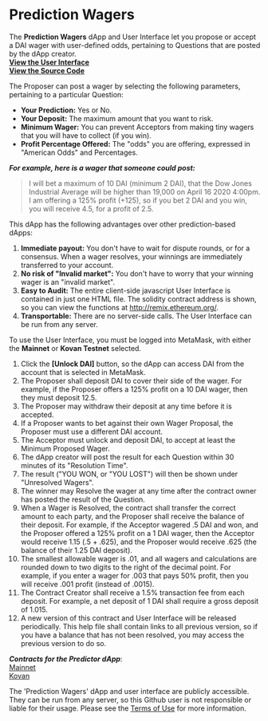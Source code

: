 # Prediction Wagers

The <b>Prediction Wagers</b> dApp and User Interface let you propose or accept a DAI wager with user-defined odds, pertaining to Questions that are posted by the dApp creator.  
[<b>View the User Interface</b>](https://predictionwagers.github.io/v1.0/Predictor.htm)  
[<b>View the Source Code</b>](https://github.com/predictionwagers/v1.0)

The Proposer can post a wager by selecting the following parameters, pertaining to a particular Question:
* <b>Your Prediction:</b> Yes or No.
* <b>Your Deposit:</b> The maximum amount that you want to risk.
* <b>Minimum Wager:</b> You can prevent Acceptors from making tiny wagers that you will have to collect (if you win).
* <b>Profit Percentage Offered:</b> The "odds" you are offering, expressed in "American Odds" and Percentages.

***For example, here is a wager that someone could post:*** 
> I will bet a maximum of 10 DAI (minimum 2 DAI), that the Dow Jones Industrial Average will be higher than 19,000 on April 16 2020 4:00pm. I am offering a 125% profit (+125), so if you bet 2 DAI and you win, you will receive 4.5, for a profit of 2.5.

This dApp has the following advantages over other prediction-based dApps:
1. <b>Immediate payout:</b> You don't have to wait for dispute rounds, or for a consensus. When a wager resolves, your winnings are immediately transferred to your account.
2. <b>No risk of "Invalid market":</b> You don't have to worry that your winning wager is an "invalid market".
3. <b>Easy to Audit:</b> The entire client-side javascript User Interface is contained in just one HTML file. The solidity contract address is shown, so you can view the functions at http://remix.ethereum.org/.
4. <b>Transportable:</b> There are no server-side calls. The User Interface can be run from any server.

To use the User Interface, you must be logged into MetaMask, with either the <b>Mainnet</b> or <b>Kovan Testnet</b> selected.
1. Click the <b>[Unlock DAI]</b> button, so the dApp can access DAI from the account that is selected in MetaMask.
2. The Proposer shall deposit DAI to cover their side of the wager. For example, if the Proposer offers a 125% profit on a 10 DAI wager, then they must deposit 12.5.
3. The Proposer may withdraw their deposit at any time before it is accepted.
4. If a Proposer wants to bet against their own Wager Proposal, the Proposer must use a different DAI account.
5. The Acceptor must unlock and deposit DAI, to accept at least the Minimum Proposed Wager.
6. The dApp creator will post the result for each Question within 30 minutes of its "Resolution Time".
7. The result ("YOU WON, or "YOU LOST") will then be shown under "Unresolved Wagers".
8. The winner may Resolve the wager at any time after the contract owner has posted the result of the Question.
9. When a Wager is Resolved, the contract shall transfer the correct amount to each party, and the Proposer shall receive the balance of their deposit. For example, if the Acceptor wagered .5 DAI and won, and the Proposer offered a 125% profit on a 1 DAI wager, then the Acceptor would receive 1.15 (.5 + .625), and the Proposer would receive .625 (the balance of their 1.25 DAI deposit).
10. The smallest allowable wager is .01, and all wagers and calculations are rounded down to two digits to the right of the decimal point. For example, if you enter a wager for .003 that pays 50% profit, then you will receive .001 profit (instead of .0015).
11. The Contract Creator shall receive a 1.5% transaction fee from each deposit. For example, a net deposit of 1 DAI shall require a gross deposit of 1.015.
12. A new version of this contract and User Interface will be released periodically. This help file shall contain links to all previous version, so if you have a balance that has not been resolved, you may access the previous version to do so.

<b><i>Contracts for the Predictor dApp</i></b>:  
[Mainnet](https://etherscan.io/address/0x739194690d334f13104A78784F7FDAD48B4067c7)  
[Kovan](https://kovan.etherscan.io/address/0x739194690d334f13104A78784F7FDAD48B4067c7)  

The 'Prediction Wagers' dApp and user interface are publicly accessible. They can be run from any server, so this Github user is not responsible or liable for their usage. Please see the [Terms of Use](https://predictionwagers.github.io/v1.0/TermsOfUse.htm) for more information.
